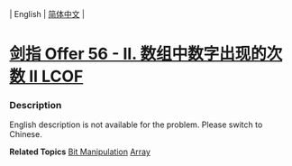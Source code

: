 | English | [简体中文](README.md) |

# [剑指 Offer 56 - II. 数组中数字出现的次数 II LCOF](https://leetcode.cn/problems/shu-zu-zhong-shu-zi-chu-xian-de-ci-shu-ii-lcof)
 ### Description
<p>English description is not available for the problem. Please switch to Chinese.</p>

**Related Topics**  [Bit Manipulation](https://leetcode.cn/tag/bit-manipulation) [Array](https://leetcode.cn/tag/array) 